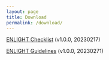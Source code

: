 ```yaml
---
layout: page
title: Download
permalink: /download/
---
```


[ENLIGHT Checklist](https://raw.githubusercontent.com/ENLIGHT-Project/ENLIGHT-Guidelines-Checklist/main/ENLIGHT_Checklist_Release_1.0.0_20230217_FILLABLE.pdf) (v1.0.0, 20230217)

[ENLIGHT Guidelines](https://raw.githubusercontent.com/ENLIGHT-Project/ENLIGHT-Guidelines-Checklist/main/ENLIGHT_Guidelines_Release_1.0.0_20230217.pdf) (v1.0.0, 20230271)
